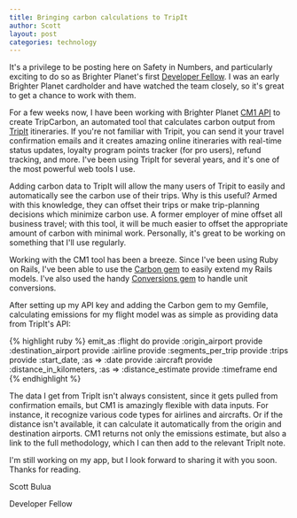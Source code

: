 ```yaml
---
title: Bringing carbon calculations to TripIt
author: Scott
layout: post
categories: technology
---
```


It's a privilege to be posting here on Safety in Numbers, and particularly exciting to do so as Brighter Planet's first [Developer Fellow](http://brighterplanet.github.com/fellowship.html). I was an early Brighter Planet cardholder and have watched the team closely, so it's great to get a chance to work with them.
 
For a few weeks now, I have been working with Brighter Planet [CM1 API](http://carbon.brighterplanet.com/) to create TripCarbon, an automated tool that calculates carbon output from [TripIt](http://www.tripit.com) itineraries.  If you're not familiar with Tripit, you can send it your travel confirmation emails and it creates amazing online itineraries with real-time status updates, loyalty program points tracker (for pro users), refund tracking, and more. I've been using TripIt for several years, and it's one of the most powerful web tools I use.
 
Adding carbon data to TripIt will allow the many users of Tripit to easily and automatically see the carbon use of their trips. Why is this useful? Armed with this knowledge, they can offset their trips or make trip-planning decisions which minimize carbon use. A former employer of mine offset all business travel; with this tool, it will be much easier to offset the appropriate amount of carbon with minimal work. Personally, it's great to be working on something that I'll use regularly.
 
Working with the CM1 tool has been a breeze. Since I've been using Ruby on Rails, I've been able to use the [Carbon gem](https://github.com/brighterplanet/carbon) to easily extend my Rails models. I've also used the handy [Conversions gem](https://github.com/seamusabshere/conversions) to handle unit conversions.
 
After setting up my API key and adding the Carbon gem to my Gemfile, calculating emissions for my flight model was as simple as providing data from TripIt's API:

{% highlight ruby %} 
emit_as :flight do
    provide :origin_airport
    provide :destination_airport
    provide :airline
    provide :segments_per_trip
    provide :trips
    provide :start_date, :as => :date
    provide :aircraft
    provide :distance_in_kilometers, :as => :distance_estimate
    provide :timeframe
end
{% endhighlight %}
 
The data I get from TripIt isn't always consistent, since it gets pulled from confirmation emails, but CM1 is amazingly flexible with data inputs. For instance, it recognize various code types for airlines and aircrafts. Or if the distance isn't available, it can calculate it automatically from the origin and destination airports. CM1 returns not only the emissions estimate, but also a link to the full methodology, which I can then add to the relevant TripIt note.

I'm still working on my app, but I look forward to sharing it with you soon. Thanks for reading.

Scott Bulua

Developer Fellow